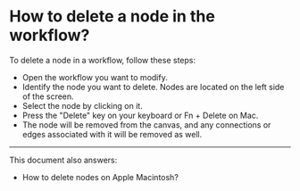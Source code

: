 # How to delete a node in the workflow?

To delete a node in a workflow, follow these steps:

* Open the workflow you want to modify.
* Identify the node you want to delete. Nodes are located on the left side of the screen.
* Select the node by clicking on it.
* Press the "Delete" key on your keyboard or Fn + Delete on Mac.
* The node will be removed from the canvas, and any connections or edges associated with it will be removed as well.

---
This document also answers:

- How to delete nodes on Apple Macintosh?